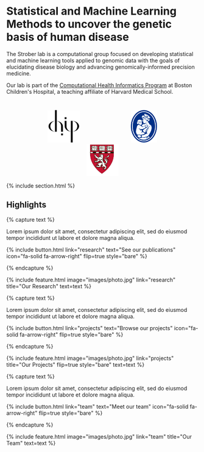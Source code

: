 ---
---

# Statistical and Machine Learning Methods to uncover the genetic basis of human disease

The Strober lab is a computational group focused on developing statistical and machine learning tools applied to genomic data with the goals of elucidating disease biology and advancing genomically-informed precision medicine. 

Our lab is part of the [Computational Health Informatics Program](https://www.chip.org/) at Boston Children's Hospital, a teaching affiliate of Harvard Medical School.


<div style="text-align: center; margin-top: 40px;">
  <a href="https://chip.org" target="_blank"><img src="images/chip-logo.png" alt="CHIP" style="height:85px; margin:0 65px;"></a>
  <a href="https://www.childrenshospital.org/" target="_blank"><img src="images/BCH2.svg" alt="Boston Children's Hospital" style="height:85px; margin:0 65px;"></a>
  <a href="https://hms.harvard.edu/" target="_blank"><img src="images/HMS.png" alt="Harvard Medical School" style="height:85px; margin:0 65px;"></a>
</div>


{% include section.html %}

## Highlights

{% capture text %}

Lorem ipsum dolor sit amet, consectetur adipiscing elit, sed do eiusmod tempor incididunt ut labore et dolore magna aliqua.

{%
  include button.html
  link="research"
  text="See our publications"
  icon="fa-solid fa-arrow-right"
  flip=true
  style="bare"
%}

{% endcapture %}

{%
  include feature.html
  image="images/photo.jpg"
  link="research"
  title="Our Research"
  text=text
%}

{% capture text %}

Lorem ipsum dolor sit amet, consectetur adipiscing elit, sed do eiusmod tempor incididunt ut labore et dolore magna aliqua.

{%
  include button.html
  link="projects"
  text="Browse our projects"
  icon="fa-solid fa-arrow-right"
  flip=true
  style="bare"
%}

{% endcapture %}

{%
  include feature.html
  image="images/photo.jpg"
  link="projects"
  title="Our Projects"
  flip=true
  style="bare"
  text=text
%}

{% capture text %}

Lorem ipsum dolor sit amet, consectetur adipiscing elit, sed do eiusmod tempor incididunt ut labore et dolore magna aliqua.

{%
  include button.html
  link="team"
  text="Meet our team"
  icon="fa-solid fa-arrow-right"
  flip=true
  style="bare"
%}

{% endcapture %}

{%
  include feature.html
  image="images/photo.jpg"
  link="team"
  title="Our Team"
  text=text
%}

